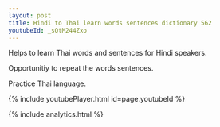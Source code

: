 ```yaml
---
layout: post
title: Hindi to Thai learn words sentences dictionary 562 
youtubeId: _sQtM244Zxo
---
```

 
 
Helps to learn Thai words and sentences for Hindi speakers.

Opportunitiy to repeat the words sentences. 

Practice Thai language. 
 
{% include youtubePlayer.html id=page.youtubeId %}
 
 
{% include analytics.html %}